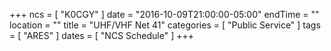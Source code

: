 +++
ncs = [ "K0CGY" ]
date = "2016-10-09T21:00:00-05:00"
endTime = ""
location = ""
title = "UHF/VHF Net 41"
categories = [ "Public Service" ]
tags = [ "ARES" ]
dates = [ "NCS Schedule" ]
+++
